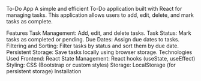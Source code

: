 To-Do App
A simple and efficient To-Do application built with React for managing tasks. This application allows users to add, edit, delete, and mark tasks as complete.

Features
Task Management: Add, edit, and delete tasks.
Task Status: Mark tasks as completed or pending.
Due Dates: Assign due dates to tasks.
Filtering and Sorting: Filter tasks by status and sort them by due date.
Persistent Storage: Save tasks locally using browser storage.
Technologies Used
Frontend: React
State Management: React hooks (useState, useEffect)
Styling: CSS (Bootstrap or custom styles)
Storage: LocalStorage (for persistent storage)
Installation


